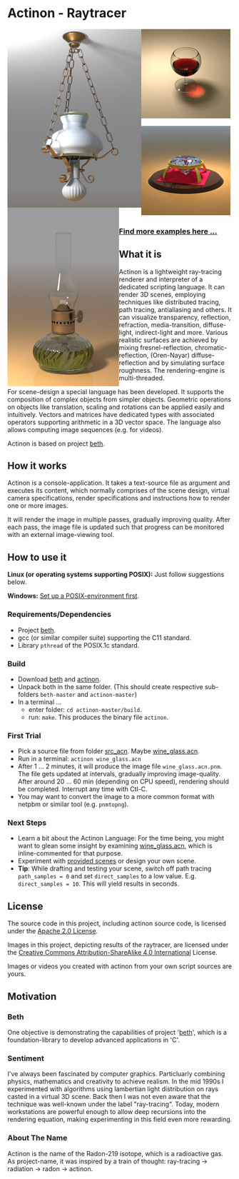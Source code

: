 # Actinon - Raytracer
[<img align = "left" width = "300" height = "400" src = "https://raw.githubusercontent.com/johsteffens/actinon/master/image/hanging_lamp_acn.png">](https://raw.githubusercontent.com/johsteffens/actinon/master/image/hanging_lamp_acn.png "Image created with Actinon" )

[<img align = "left" width = "250" height = "400" src = "https://raw.githubusercontent.com/johsteffens/actinon/master/image/paraffin_lamp.acn.png">](https://raw.githubusercontent.com/johsteffens/actinon/master/image/paraffin_lamp.acn.png "Image created with Actinon" )

[<img width = "200" height = "200" src = "https://raw.githubusercontent.com/johsteffens/actinon/master/image/wine_glass.acn.png">](https://raw.githubusercontent.com/johsteffens/actinon/master/image/wine_glass.acn.png "Image created with Actinon" )

[<img width = "200" height = "200" src = "https://raw.githubusercontent.com/johsteffens/actinon/master/image/diamond.acn.png">](https://raw.githubusercontent.com/johsteffens/actinon/master/image/diamond.acn.png "Image created with Actinon" )

### [Find more examples here ...](https://github.com/johsteffens/actinon/wiki/Images)

## What it is
Actinon is a lightweight ray-tracing renderer and interpreter of a dedicated scripting language. It can render 3D scenes, employing techniques like distributed tracing, path tracing, antialiasing and others. It can visualize transparency, reflection, refraction, media-transition, diffuse-light, indirect-light and more. Various realistic surfaces are achieved by mixing fresnel-reflection, chromatic-reflection, (Oren-Nayar) diffuse-reflection and by simulating surface roughness. The rendering-engine is multi-threaded.

For scene-design a special language has been developed. It supports the composition of complex objects from simpler objects. Geometric operations on objects like translation, scaling and rotations can be applied easily and intuitively. Vectors and matrices have dedicated types with associated operators supporting arithmetic in a 3D vector space. The language also allows computing image sequences (e.g. for videos).

Actinon is based on project [beth](https://github.com/johsteffens/beth).

## How it works

Actinon is a console-application. It takes a text-source file as argument and executes its content, which normally comprises of the scene design, virtual camera specifications, render specifications and instructions how to render one or more images.

It will render the image in multiple passes, gradually improving quality. After each pass, the image file is updated such that progress can be monitored with an external image-viewing tool.

## How to use it
**Linux (or operating systems supporting POSIX):** Just follow suggestions below.

**Windows:** [Set up a POSIX-environment first](https://github.com/johsteffens/beth/wiki/Requirements#how-to-setup-a-posix-environment-for-beth-on-windows). 

### Requirements/Dependencies
   * Project [beth](https://github.com/johsteffens/beth).
   * gcc (or similar compiler suite) supporting the C11 standard.
   * Library `pthread` of the POSIX.1c standard.

### Build
   * Download [beth](https://github.com/johsteffens/beth) and [actinon](https://github.com/johsteffens/actinon). 
   * Unpack both in the same folder. (This should create respective sub-folders `beth-master` and `actinon-master`)
   * In a terminal ...
      * enter folder: `cd actinon-master/build`.
      * run: `make`. This produces the binary file `actinon`.

### First Trial
   * Pick a source file from folder [src_acn](https://github.com/johsteffens/actinon/tree/master/src_acn). Maybe [wine_glass.acn](https://github.com/johsteffens/actinon/blob/master/src_acn/wine_glass.acn).
   * Run in a terminal: `actinon wine_glass.acn`
   * After 1 ... 2 minutes, it will produce the image file `wine_glass.acn.pnm`. The file gets updated at intervals, gradually improving image-quality. After around 20 ... 60 min (depending on CPU speed), rendering should be completed. Interrupt any time with Ctl-C.
   * You may want to convert the image to a more common format with netpbm or similar tool (e.g. `pnmtopng`).

### Next Steps
   * Learn a bit about the Actinon Language: For the time being, you might want to glean some insight by examining [wine_glass.acn](https://github.com/johsteffens/actinon/blob/master/src_acn/wine_glass.acn), which is inline-commented for that purpose. 
   * Experiment with [provided scenes](https://github.com/johsteffens/actinon/wiki/Images) or design your own scene.
   * **Tip**: While drafting and testing your scene, switch off path tracing `path_samples = 0` and set `direct_samples` to a low value. E.g.  `direct_samples = 10`. This will yield results in seconds.
   
## License
The source code in this project, including actinon source code, is licensed under the [Apache 2.0 License](https://github.com/johsteffens/actinon/blob/master/LICENSE).

Images in this project, depicting results of the raytracer, are licensed under the [Creative Commons Attribution-ShareAlike 4.0 International](https://creativecommons.org/licenses/by-sa/4.0/) License.

Images or videos you created with actinon from your own script sources are yours.

## Motivation

### Beth
One objective is demonstrating the capabilities of project '[beth](https://github.com/johsteffens/beth)', which is a foundation-library to develop advanced applications in 'C'.

### Sentiment
I've always been fascinated by computer graphics. Particluarly combining physics, mathematics and creativity to achieve realism. In the mid 1990s I experimented with algorithms using lambertian light distribution on rays casted in a virtual 3D scene. Back then I was not even aware that the technique was well-known under the label "ray-tracing". Today, modern workstations are powerful enough to allow deep recursions into the rendering equation, making experimenting in this field even more rewarding.

### About The Name
Actinon is the name of the Radon-219 isotope, which is a radioactive gas. As project-name, it was inspired by a train of thought: ray-tracing -> radiation -> radon -> actinon.
